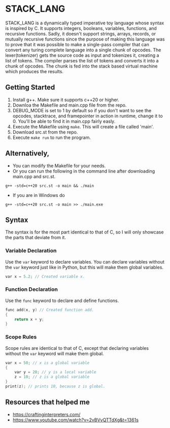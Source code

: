 # STACK_LANG
STACK_LANG is a dynamically typed imperative toy language whose syntax is inspired by C. It supports integers, booleans, variables, functions, and recursive functions. Sadly, it doesn't support strings, arrays, records, or mutually recursive functions since the purpose of making this language was to prove that it was possible to make a single-pass compiler that can convert any turing complete language into a single chunk of opcodes. The lexer(tokenizer) gets the source code as input and tokenizes it, creating a list of tokens. The compiler parses the list of tokens and converts it into a chunk of opcodes. The chunk is fed into the stack based virtual machine which produces the results. 

## Getting Started
1. Install g++. Make sure it supports c++20 or higher.
2. Downloa the Makefile and main.cpp file from the repo.
3. DEBUG_MODE is set to 1 by default so if you don't want to see the opcodes, stacktrace, and framepointer in action in runtime, change it to 0. You'll be able to find it in main.cpp fairly easly.
4. Execute the Makefile using `make`. This will create a file called 'main'.
5. Download src.st from the repo.
6. Execute `make run` to run the program.

## Alternatively,
- You can modify the Makefile for your needs.
- Or you can run the following in the command line after downloading main.cpp and src.st.
```
g++ -std=c++20 src.st -o main && ./main
```
- If you are in Windows do
```
g++ -std=c++20 src.st -o main >> ./main.exe
```
## Syntax
The syntax is for the most part identical to that of C, so I will only showcase the parts that deviate from it.
### Variable Declaration
Use the `var` keyword to declare variables. You can declare variables without the `var` keyword just like in Python, but this will make them global variables.
```c
var x = 5.2; // Created variable x.
```
### Function Declaration
Use the `func` keyword to declare and define functions.
```c
func add(x, y) // Created function add.
{
    return x + y;
}
```
### Scope Rules
Scope rules are identical to that of C, except that declaring variables without the `var` keyword will make them global.
```c
var x = 50; // x is a global variable
{
    var y = 20; // y is a local variable
    z = 10; // z is a global variable
}
print(z); // prints 10, because z is global.
```
## Resources that helped me
- https://craftinginterpreters.com/
- https://www.youtube.com/watch?v=2vBVvQTTdXg&t=1361s
